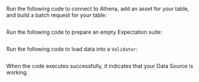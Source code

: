 Run the following code to connect to Athena, add an asset for your table, and build a batch request for your table:

```python name="tests/integration/docusaurus/connecting_to_your_data/database/athena_python_example.py Connect and Build Batch Request"

```

Run the following code to prepare an empty Expectation suite:


```python name="tests/integration/docusaurus/connecting_to_your_data/database/athena_python_example.py Create Expectation Suite"

```

Run the following code to load data into a `Validator`:

```python name="tests/integration/docusaurus/connecting_to_your_data/database/athena_python_example.py Test Datasource with Validator"

```

When the code executes successfully, it indicates that your Data Source is working.